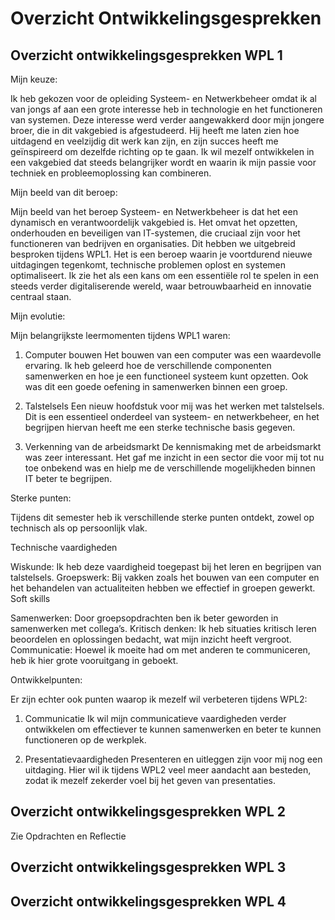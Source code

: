 # Overzicht Ontwikkelingsgesprekken

## Overzicht ontwikkelingsgesprekken WPL 1

Mijn keuze: 

Ik heb gekozen voor de opleiding Systeem- en Netwerkbeheer omdat ik al van jongs af aan een grote interesse heb in technologie en het functioneren van systemen. Deze interesse werd verder aangewakkerd door mijn jongere broer, die in dit vakgebied is afgestudeerd. Hij heeft me laten zien hoe uitdagend en veelzijdig dit werk kan zijn, en zijn succes heeft me geïnspireerd om dezelfde richting op te gaan. Ik wil mezelf ontwikkelen in een vakgebied dat steeds belangrijker wordt en waarin ik mijn passie voor techniek en probleemoplossing kan combineren.

Mijn beeld van dit beroep:

Mijn beeld van het beroep Systeem- en Netwerkbeheer is dat het een dynamisch en verantwoordelijk vakgebied is. Het omvat het opzetten, onderhouden en beveiligen van IT-systemen, die cruciaal zijn voor het functioneren van bedrijven en organisaties. Dit hebben we uitgebreid besproken tijdens WPL1. Het is een beroep waarin je voortdurend nieuwe uitdagingen tegenkomt, technische problemen oplost en systemen optimaliseert. Ik zie het als een kans om een essentiële rol te spelen in een steeds verder digitaliserende wereld, waar betrouwbaarheid en innovatie centraal staan.

Mijn evolutie:

Mijn belangrijkste leermomenten tijdens WPL1 waren:

1. Computer bouwen
Het bouwen van een computer was een waardevolle ervaring. Ik heb geleerd hoe de verschillende componenten samenwerken en hoe je een functioneel systeem kunt opzetten. Ook was dit een goede oefening in samenwerken binnen een groep.

2. Talstelsels
Een nieuw hoofdstuk voor mij was het werken met talstelsels. Dit is een essentieel onderdeel van systeem- en netwerkbeheer, en het begrijpen hiervan heeft me een sterke technische basis gegeven.

3. Verkenning van de arbeidsmarkt
De kennismaking met de arbeidsmarkt was zeer interessant. Het gaf me inzicht in een sector die voor mij tot nu toe onbekend was en hielp me de verschillende mogelijkheden binnen IT beter te begrijpen.

Sterke punten:

Tijdens dit semester heb ik verschillende sterke punten ontdekt, zowel op technisch als op persoonlijk vlak.

Technische vaardigheden

Wiskunde: Ik heb deze vaardigheid toegepast bij het leren en begrijpen van talstelsels.
Groepswerk: Bij vakken zoals het bouwen van een computer en het behandelen van actualiteiten hebben we effectief in groepen gewerkt.
Soft skills

Samenwerken: Door groepsopdrachten ben ik beter geworden in samenwerken met collega’s.
Kritisch denken: Ik heb situaties kritisch leren beoordelen en oplossingen bedacht, wat mijn inzicht heeft vergroot.
Communicatie: Hoewel ik moeite had om met anderen te communiceren, heb ik hier grote vooruitgang in geboekt.

Ontwikkelpunten:

Er zijn echter ook punten waarop ik mezelf wil verbeteren tijdens WPL2:

1. Communicatie
Ik wil mijn communicatieve vaardigheden verder ontwikkelen om effectiever te kunnen samenwerken en beter te kunnen functioneren op de werkplek.

3. Presentatievaardigheden
Presenteren en uitleggen zijn voor mij nog een uitdaging. Hier wil ik tijdens WPL2 veel meer aandacht aan besteden, zodat ik mezelf zekerder voel bij het geven van presentaties.

## Overzicht ontwikkelingsgesprekken WPL 2

Zie Opdrachten en Reflectie

## Overzicht ontwikkelingsgesprekken WPL 3

## Overzicht ontwikkelingsgesprekken WPL 4
